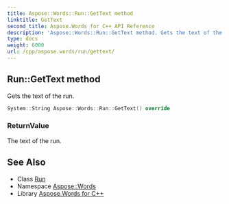 ```yaml
---
title: Aspose::Words::Run::GetText method
linktitle: GetText
second_title: Aspose.Words for C++ API Reference
description: 'Aspose::Words::Run::GetText method. Gets the text of the run in C++.'
type: docs
weight: 6000
url: /cpp/aspose.words/run/gettext/
---
```

## Run::GetText method


Gets the text of the run.

```cpp
System::String Aspose::Words::Run::GetText() override
```


### ReturnValue

The text of the run.

## See Also

* Class [Run](../)
* Namespace [Aspose::Words](../../)
* Library [Aspose.Words for C++](../../../)
